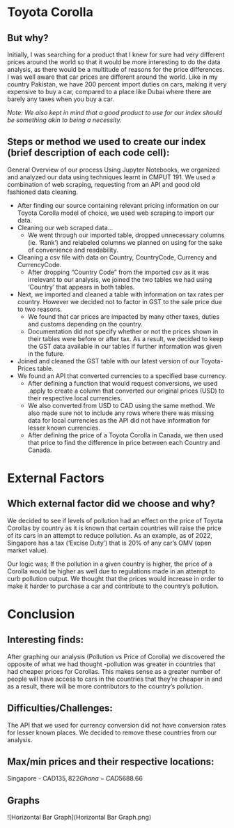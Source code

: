 # Toyota Corolla
## But why?
Initially, I was searching for a product that I knew for sure had very different prices around the world so that it would be more interesting to do the data analysis, as there would be a multitude of reasons for the price differences. I was well aware that car prices are different around the world. Like in my country Pakistan, we have 200 percent import duties on cars, making it very expensive to buy a car, compared to a place like Dubai where there are barely any taxes when you buy a car.


*Note: We also kept in mind that a good product to use for our index should be something akin to being a necessity.*  
## Steps or method we used to create our index (brief description of each code cell):

General Overview of our process
Using Jupyter Notebooks, we organized and analyzed our data using techniques learnt in CMPUT 191. We used a combination of web scraping, requesting from an API and good old fashioned data cleaning. 

- After finding our source containing relevant pricing information on our Toyota Corolla model of choice, we used web scraping to import our data.
- Cleaning our web scraped data…
  - We went through our imported table, dropped unnecessary columns (ie. ‘Rank’) and relabeled columns we planned on using for the sake of convenience and readability. 
- Cleaning a csv file with data on Country, CountryCode, Currency and CurrencyCode.
  - After dropping “Country Code” from the imported csv as it was irrelevant to our analysis, we joined the two tables we had using ‘Country’ that appears in both tables. 
- Next, we imported and cleaned a table with information on tax rates per country. However we decided not to factor in GST to the sale price due to two reasons. 
  - We found that car prices are impacted by many other taxes, duties and customs depending on the country. 
  - Documentation did not specify whether or not the prices shown in their tables were before or after tax. As a result, we decided to keep the GST data available in our tables if further information was given in the future. 
- Joined and cleaned the GST table with our latest version of our Toyota-Prices table.
- We found an API that converted currencies to a specified base currency.
  - After defining a function that would request conversions, we used .apply to create a column that converted our original prices (USD) to their respective local currencies.
  - We also converted from USD to CAD using the same method. We also made sure not to include any rows where there was missing data for local currencies as the API did not have information for lesser known currencies.
  - After defining the price of a Toyota Corolla in Canada, we then used that price to find the difference in price between each Country and Canada.

# External Factors
## Which external factor did we choose and why?

We decided to see if levels of pollution had an effect on the price of Toyota Corollas by country as it is known that certain countries will raise the price of its cars in an attempt to reduce pollution. As an example, as of 2022, Singapore has a tax (‘Excise Duty’) that is 20% of any car’s OMV (open market value). 

Our logic was; If the pollution in a given country is higher, the price of a Corolla would be higher as well due to regulations made in an attempt to curb pollution output. We thought that the prices would increase in order to make it harder to purchase a car and contribute to the country’s pollution. 

# Conclusion
## Interesting finds: 
After graphing our analysis (Pollution vs Price of Corolla) we discovered the opposite of what we had thought -pollution was greater in countries that had cheaper prices for Corollas. This makes sense as a greater number of people will have access to cars in the countries that they’re cheaper in and as a result, there will be more contributors to the country’s pollution.

## Difficulties/Challenges: 
The API that we used for currency conversion did not have conversion rates for lesser known places. We decided to remove these countries from our analysis. 

## Max/min prices and their respective locations:
Singapore - CAD$135,822
Ghana - CAD$5688.66


## Graphs
![Horizontal Bar Graph](Horizontal Bar Graph.png)
